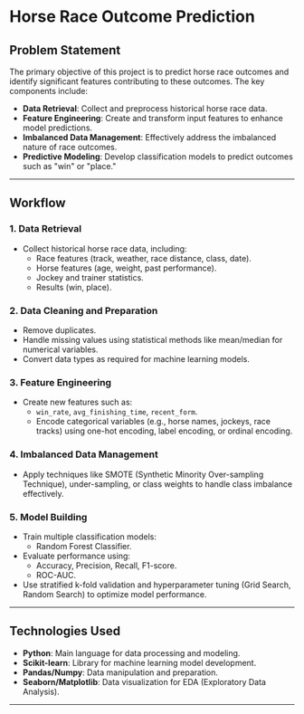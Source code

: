 # Horse Race Outcome Prediction

## Problem Statement
The primary objective of this project is to predict horse race outcomes and identify significant features contributing to these outcomes. The key components include:
- **Data Retrieval**: Collect and preprocess historical horse race data.
- **Feature Engineering**: Create and transform input features to enhance model predictions.
- **Imbalanced Data Management**: Effectively address the imbalanced nature of race outcomes.
- **Predictive Modeling**: Develop classification models to predict outcomes such as "win" or "place."

---

## Workflow

### 1. Data Retrieval
- Collect historical horse race data, including:
  - Race features (track, weather, race distance, class, date).
  - Horse features (age, weight, past performance).
  - Jockey and trainer statistics.
  - Results (win, place).
  
### 2. Data Cleaning and Preparation
- Remove duplicates.
- Handle missing values using statistical methods like mean/median for numerical variables.
- Convert data types as required for machine learning models.

### 3. Feature Engineering
- Create new features such as:
  - `win_rate`, `avg_finishing_time`, `recent_form`.
  - Encode categorical variables (e.g., horse names, jockeys, race tracks) using one-hot encoding, label encoding, or ordinal encoding.
  
### 4. Imbalanced Data Management
- Apply techniques like SMOTE (Synthetic Minority Over-sampling Technique), under-sampling, or class weights to handle class imbalance effectively.

### 5. Model Building
- Train multiple classification models:
  - Random Forest Classifier.
- Evaluate performance using:
  - Accuracy, Precision, Recall, F1-score.
  - ROC-AUC.
- Use stratified k-fold validation and hyperparameter tuning (Grid Search, Random Search) to optimize model performance.

---

## Technologies Used
- **Python**: Main language for data processing and modeling.
- **Scikit-learn**: Library for machine learning model development.
- **Pandas/Numpy**: Data manipulation and preparation.
- **Seaborn/Matplotlib**: Data visualization for EDA (Exploratory Data Analysis).

---
